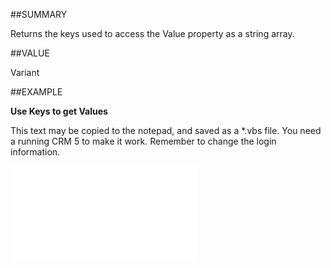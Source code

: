 
##SUMMARY


Returns the keys used to access the Value property as a string array.



##VALUE

Variant


##EXAMPLE

**Use Keys to get Values**

This text may be copied to the notepad, and saved as a *.vbs file. You need a running CRM 5 to make it work. Remember to change the login information.

![](..\..\Examples\vbs\IListTextItem.Keys.vbs.txt)

